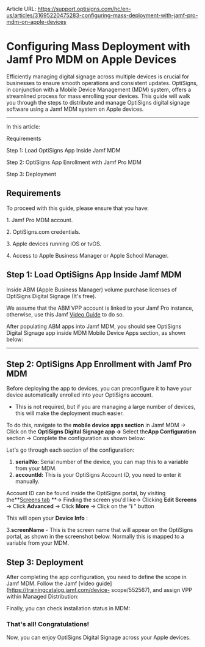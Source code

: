 Article URL: https://support.optisigns.com/hc/en-us/articles/31695220475283-configuring-mass-deployment-with-jamf-pro-mdm-on-apple-devices

# Configuring Mass Deployment with Jamf Pro MDM on Apple Devices

Efficiently managing digital signage across multiple devices is crucial for
businesses to ensure smooth operations and consistent updates. OptiSigns, in
conjunction with a Mobile Device Management (MDM) system, offers a streamlined
process for mass enrolling your devices. This guide will walk you through the
steps to distribute and manage OptiSigns digital signage software using a Jamf
MDM system on Apple devices.

* * *

In this article:

Requirements

Step 1: Load OptiSigns App Inside Jamf MDM

Step 2: OptiSigns App Enrollment with Jamf Pro MDM

Step 3: Deployment

## Requirements

To proceed with this guide, please ensure that you have:

1\. Jamf Pro MDM account.

2\. OptiSigns.com credentials.

3\. Apple devices running iOS or tvOS.

4\. Access to Apple Business Manager or Apple School Manager.

## Step 1: Load OptiSigns App Inside Jamf MDM

Inside ABM (Apple Business Manager) volume purchase licenses of OptiSigns
Digital Signage (It's free).

We assume that the ABM VPP account is linked to your Jamf Pro instance,
otherwise, use this Jamf [Video
Guide](https://trainingcatalog.jamf.com/volume-purchasing/637880) to do so.

After populating ABM apps into Jamf MDM, you should see OptiSigns Digital
Signage app inside MDM Mobile Device Apps section, as shown below:

****

## Step 2: OptiSigns App Enrollment with Jamf Pro MDM

Before deploying the app to devices, you can preconfigure it to have your
device automatically enrolled into your OptiSigns account.

  * This is not required, but if you are managing a large number of devices, this will make the deployment much easier.

To do this, navigate to the **mobile device apps section** in Jamf MDM → Click
on the **OptiSigns Digital Signage app →** Select the**App Configuration**
section → Complete the configuration as shown below:

Let's go through each section of the configuration:

  1. **serialNo:** Serial number of the device, you can map this to a variable from your MDM. 
  2. **accountId:** This is your OptiSigns Account ID, you need to enter it manually.

Account ID can be found inside the OptiSigns portal, by visiting the**[Screens
tab](https://app.optisigns.com/app/screenManagement) **→ Finding the screen
you'd like→ Clicking **Edit Screens** → Click **Advanced** → Click **More** →
Click on the "**i** " button

This will open your **Device Info** :

3.**screenName** \- This is the screen name that will appear on the OptiSigns
portal, as shown in the screenshot below. Normally this is mapped to a
variable from your MDM.

## Step 3: Deployment

After completing the app configuration, you need to define the scope in Jamf
MDM. Follow the Jamf [video guide](https://trainingcatalog.jamf.com/device-
scope/552567), and assign VPP within Managed Distribution:

Finally, you can check installation status in MDM:

### That's all! Congratulations!

Now, you can enjoy OptiSigns Digital Signage across your Apple devices.

